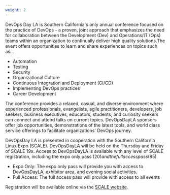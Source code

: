 ```yaml
---
weight: 2
---
```

DevOps Day LA is Southern California's only annual conference focused on the practice of DevOps - a proven, joint approach that emphasizes the need for collaboration between the Development (Dev) and Operations/IT (Ops) teams within an organization to continually deliver high quality solutions.The event offers opportunities to learn and share experiences on topics such as...

- Automation
- Testing
- Security
- Organizational Culture
- Continuous Integration and Deployment (CI/CD)
- Implementing DevOps practices
- Career Development

The conference provides a relaxed, casual, and diverse environment where experienced professionals, evangelists, agile practitioners, developers, job seekers, business executives, educators, students, and curiosity seekers can connect and attend talks on current topics. DevOpsDayLA sponsors offer job opportunities, demonstrations of the latest tools, and world class service offerings to facilitate organizations' DevOps journey.

DevOpsDay LA is presented in cooperation with the Southern California Linux Expo (SCALE). DevOpsDayLA will be held on the Thursday and Friday of SCALE 19x. Access to DevOpsDayLA is available with any level of SCALE registration, including the expo only pass ($20) and the full access pass ($85)

- Expo Only: The expo only pass will provide you with access to DevOpsDayLA, exhibitor area, and evening social activities.
- Full Access: The full access pass will provide with access to all events

Registration will be available online via the [SCALE website](https://www.socallinuxexpo.org).
